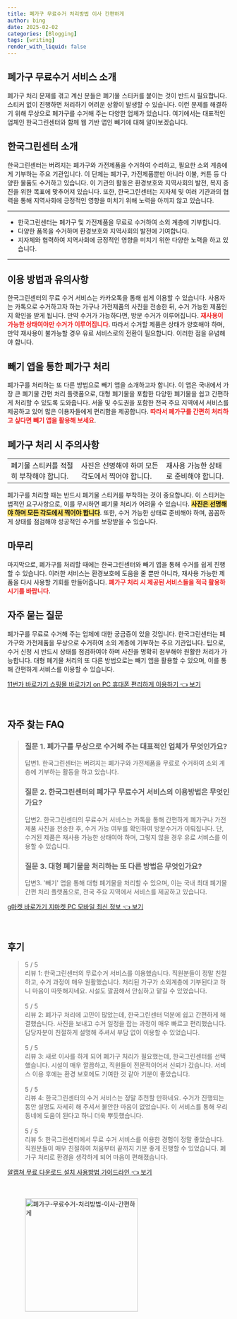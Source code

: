 ```yaml
---
title: 폐가구 무료수거 처리방법 이사 간편하게
author: bing
date: 2025-02-02
categories: [Blogging]
tags: [writing]
render_with_liquid: false
---
```



<h2 id='폐가구 무료수거 서비스 소개'>폐가구 무료수거 서비스 소개</h2>

<p>폐가구 처리 문제를 겪고 계신 분들은 폐기물 스티커를 붙이는 것이 반드시 필요합니다. 스티커 없이 진행하면 처리하기 어려운 상황이 발생할 수 있습니다. 이런 문제를 해결하기 위해 무상으로 폐가구를 수거해 주는 다양한 업체가 있습니다. 여기에서는 대표적인 업체인 한국그린센터와 함께 웹 기반 앱인 빼기에 대해 알아보겠습니다.</p>

<h2 id='한국그린센터 소개'>한국그린센터 소개</h2>

<p>한국그린센터는 버려지는 폐가구와 가전제품을 수거하여 수리하고, 필요한 소외 계층에게 기부하는 주요 기관입니다. 이 단체는 폐가구, 가전제품뿐만 아니라 이불, 커튼 등 다양한 물품도 수거하고 있습니다. 이 기관의 활동은 환경보호와 지역사회의 발전, 복지 증진을 위한 목표에 맞추어져 있습니다. 또한, 한국그린센터는 지자체 및 여러 기관과의 협력을 통해 지역사회에 긍정적인 영향을 미치기 위해 노력을 아끼지 않고 있습니다.</p>

<hr />

<ul>
    <li>한국그린센터는 폐가구 및 가전제품을 무료로 수거하여 소외 계층에 기부합니다.</li>
    <li>다양한 품목을 수거하며 환경보호와 지역사회의 발전에 기여합니다.</li>
    <li>지자체와 협력하여 지역사회에 긍정적인 영향을 미치기 위한 다양한 노력을 하고 있습니다.</li>
</ul>

<hr />

<h2 id='이용 방법과 유의사항'>이용 방법과 유의사항</h2>

<p>한국그린센터의 무료 수거 서비스는 카카오톡을 통해 쉽게 이용할 수 있습니다. 사용자는 카톡으로 수거하고자 하는 가구나 가전제품의 사진을 전송한 뒤, 수거 가능한 제품인지 확인을 받게 됩니다. 만약 수거가 가능하다면, 방문 수거가 이루어집니다. <b><span style="color: #ee2323;">재사용이 가능한 상태여야만 수거가 이루어집니다</span></b>. 따라서 수거할 제품은 상태가 양호해야 하며, 만약 재사용이 불가능할 경우 유료 서비스로의 전환이 필요합니다. 이러한 점을 유념해야 합니다.</p>

<h2 id='빼기 앱을 통한 폐가구 처리'>빼기 앱을 통한 폐가구 처리</h2>

<p>폐가구를 처리하는 또 다른 방법으로 빼기 앱을 소개하고자 합니다. 이 앱은 국내에서 가장 큰 폐기물 간편 처리 플랫폼으로, 대형 폐기물을 포함한 다양한 폐기물을 쉽고 간편하게 처리할 수 있도록 도와줍니다. 서울 및 수도권을 포함한 전국 주요 지역에서 서비스를 제공하고 있어 많은 이용자들에게 편리함을 제공합니다. <b><span style="color: #ee2323;">따라서 폐가구를 간편히 처리하고 싶다면 빼기 앱을 활용해 보세요</span></b>.</p>

<h2 id='폐가구 처리 시 주의사항'>폐가구 처리 시 주의사항</h2>

<table>
    <tr>
        <td>폐기물 스티커를 적절히 부착해야 합니다.</td>
        <td>사진은 선명해야 하며 모든 각도에서 찍어야 합니다.</td>
        <td>재사용 가능한 상태로 준비해야 합니다.</td>
    </tr>
</table>

<p>폐가구를 처리할 때는 반드시 폐기물 스티커를 부착하는 것이 중요합니다. 이 스티커는 법적인 요구사항으로, 이를 무시하면 폐기물 처리가 어려울 수 있습니다. <b><span style="background-color: #ffe066;">사진은 선명해야 하며 모든 각도에서 찍어야 합니다</span></b>. 또한, 수거 가능한 상태로 준비해야 하며, 꼼꼼하게 상태를 점검해야 성공적인 수거를 보장받을 수 있습니다.</p>

<h2 id='마무리'>마무리</h2>

<p>마지막으로, 폐가구를 처리할 때에는 한국그린센터와 빼기 앱을 통해 수거를 쉽게 진행할 수 있습니다. 이러한 서비스는 환경보호에 도움을 줄 뿐만 아니라, 재사용 가능한 제품을 다시 사용할 기회를 만들어줍니다. <b><span style="color: #ee2323;">폐가구 처리 시 제공된 서비스들을 적극 활용하시기를 바랍니다</span></b>.</p>

<h2 id='FAQ'>자주 묻는 질문</h2>

<p>폐가구를 무료로 수거해 주는 업체에 대한 궁금증이 있을 것입니다. 한국그린센터는 폐가구와 가전제품을 무상으로 수거하여 소외 계층에 기부하는 주요 기관입니다. 팁으로, 수거 신청 시 반드시 상태를 점검하여야 하며 사진을 명확히 첨부해야 원활한 처리가 가능합니다. 대형 폐기물 처리의 또 다른 방법으로는 빼기 앱을 활용할 수 있으며, 이를 통해 간편하게 서비스를 이용할 수 있습니다.</p>


<p><a class="click-button" title="11번가 바로가기 쇼핑몰 바로가기 on PC 휴대폰 편리하게 이용하기" href="https://yellowplanner.github.io/posts/11%EB%B2%88%EA%B0%80-%EB%B0%94%EB%A1%9C%EA%B0%80%EA%B8%B0-%EC%87%BC%ED%95%91%EB%AA%B0-%EB%B0%94%EB%A1%9C%EA%B0%80%EA%B8%B0-on-PC-%ED%9C%B4%EB%8C%80%ED%8F%B0-%ED%8E%B8%EB%A6%AC%ED%95%98%EA%B2%8C-%EC%9D%B4%EC%9A%A9%ED%95%98%EA%B8%B0/" rel="dofollow">11번가 바로가기 쇼핑몰 바로가기 on PC 휴대폰 편리하게 이용하기 👈 보기</a></p><br>
<h2 id='자주_찾는_FAQ'>자주 찾는 FAQ</h2>
<div itemscope="" itemtype="https://schema.org/FAQPage"> 
<blockquote> 
  <div itemscope="" itemprop="mainEntity" itemtype="https://schema.org/Question"> 
    <h3 itemprop="name">질문 1. 폐가구를 무상으로 수거해 주는 대표적인 업체가 무엇인가요?</h3> 
    <div itemscope="" itemprop="acceptedAnswer" itemtype="https://schema.org/Answer"> 
      <span itemprop="text"> 
        <p>답변1. 한국그린센터는 버려지는 폐가구와 가전제품을 무료로 수거하여 소외 계층에 기부하는 활동을 하고 있습니다.</p> 
      </span> 
    </div> 
  </div> 
  <div itemscope="" itemprop="mainEntity" itemtype="https://schema.org/Question"> 
    <h3 itemprop="name">질문 2. 한국그린센터의 폐가구 무료수거 서비스의 이용방법은 무엇인가요?</h3> 
    <div itemscope="" itemprop="acceptedAnswer" itemtype="https://schema.org/Answer"> 
      <span itemprop="text"> 
        <p>답변2. 한국그린센터의 무료수거 서비스는 카톡을 통해 간편하게 폐가구나 가전 제품 사진을 전송한 후, 수거 가능 여부를 확인하여 방문수거가 이뤄집니다. 단, 수거된 제품은 재사용 가능한 상태여야 하며, 그렇지 않을 경우 유료 서비스를 이용할 수 있습니다.</p> 
      </span> 
    </div> 
  </div> 
  <div itemscope="" itemprop="mainEntity" itemtype="https://schema.org/Question"> 
    <h3 itemprop="name">질문 3. 대형 폐기물을 처리하는 또 다른 방법은 무엇인가요?</h3> 
    <div itemscope="" itemprop="acceptedAnswer" itemtype="https://schema.org/Answer"> 
      <span itemprop="text"> 
        <p>답변3. '빼기' 앱을 통해 대형 폐기물을 처리할 수 있으며, 이는 국내 최대 폐기물 간편 처리 플랫폼으로, 전국 주요 지역에서 서비스를 제공하고 있습니다.</p> 
      </span> 
    </div> 
  </div> 
</blockquote> 
</div>
<p><a class="click-button" title="g마켓 바로가기 지마켓 PC 모바일 최신 정보" href="https://yellowplanner.github.io/posts/g%EB%A7%88%EC%BC%93-%EB%B0%94%EB%A1%9C%EA%B0%80%EA%B8%B0-%EC%A7%80%EB%A7%88%EC%BC%93-PC-%EB%AA%A8%EB%B0%94%EC%9D%BC-%EC%B5%9C%EC%8B%A0-%EC%A0%95%EB%B3%B4/" rel="dofollow">g마켓 바로가기 지마켓 PC 모바일 최신 정보 👈 보기</a></p><br>
<h2 id='후기'>후기</h2>
<div itemscope itemtype="https://schema.org/Product">
  <blockquote>
  <div itemprop="review" itemscope itemtype="https://schema.org/Review">
      <div itemprop="reviewRating" itemscope itemtype="https://schema.org/Rating"> <span itemprop="ratingValue">5</span> / <span itemprop="bestRating">5</span> </div>
      <span itemprop="reviewBody">리뷰 1: 한국그린센터의 무료수거 서비스를 이용했습니다. 직원분들이 정말 친절하고, 수거 과정이 매우 원활했습니다. 처리된 가구가 소외계층에 기부된다고 하니 마음이 따뜻해지네요. 시설도 깔끔해서 안심하고 맡길 수 있었습니다.</span>
  </div>
  <br>
  <div itemprop="review" itemscope itemtype="https://schema.org/Review">
      <div itemprop="reviewRating" itemscope itemtype="https://schema.org/Rating"> <span itemprop="ratingValue">5</span> / <span itemprop="bestRating">5</span> </div>
      <span itemprop="reviewBody">리뷰 2: 폐가구 처리에 고민이 많았는데, 한국그린센터 덕분에 쉽고 간편하게 해결했습니다. 사진을 보내고 수거 일정을 잡는 과정이 매우 빠르고 편리했습니다. 담당자분이 친절하게 설명해 주셔서 부담 없이 이용할 수 있었습니다.</span>
  </div>
  <br>
  <div itemprop="review" itemscope itemtype="https://schema.org/Review">
      <div itemprop="reviewRating" itemscope itemtype="https://schema.org/Rating"> <span itemprop="ratingValue">5</span> / <span itemprop="bestRating">5</span> </div>
      <span itemprop="reviewBody">리뷰 3: 새로 이사를 하게 되어 폐가구 처리가 필요했는데, 한국그린센터를 선택했습니다. 시설이 매우 깔끔하고, 직원들이 전문적이어서 신뢰가 갔습니다. 서비스 이용 후에는 환경 보호에도 기여한 것 같아 기분이 좋았습니다.</span>
  </div>
  <br>
  <div itemprop="review" itemscope itemtype="https://schema.org/Review">
      <div itemprop="reviewRating" itemscope itemtype="https://schema.org/Rating"> <span itemprop="ratingValue">5</span> / <span itemprop="bestRating">5</span> </div>
      <span itemprop="reviewBody">리뷰 4: 한국그린센터의 수거 서비스는 정말 추천할 만하네요. 수거가 진행되는 동안 설명도 자세히 해 주셔서 불안한 마음이 없었습니다. 이 서비스를 통해 우리 동네에 도움이 된다고 하니 더욱 뿌듯했습니다.</span>
  </div>
  <br>
  <div itemprop="review" itemscope itemtype="https://schema.org/Review">
      <div itemprop="reviewRating" itemscope itemtype="https://schema.org/Rating"> <span itemprop="ratingValue">5</span> / <span itemprop="bestRating">5</span> </div>
      <span itemprop="reviewBody">리뷰 5: 한국그린센터에서 무료 수거 서비스를 이용한 경험이 정말 좋았습니다. 직원분들이 매우 친절하여 처음부터 끝까지 기분 좋게 진행할 수 있었습니다. 폐가구 처리로 환경을 생각하게 되어 마음이 편해졌습니다.</span>
  </div>
  </blockquote>
</div>
<p><a class="click-button" title="알캡쳐 무료 다운로드 설치 사용방법 가이드라인" href="https://yellowplanner.github.io/posts/%EC%95%8C%EC%BA%A1%EC%B3%90-%EB%AC%B4%EB%A3%8C-%EB%8B%A4%EC%9A%B4%EB%A1%9C%EB%93%9C-%EC%84%A4%EC%B9%98-%EC%82%AC%EC%9A%A9%EB%B0%A9%EB%B2%95-%EA%B0%80%EC%9D%B4%EB%93%9C%EB%9D%BC%EC%9D%B8/" rel="dofollow">알캡쳐 무료 다운로드 설치 사용방법 가이드라인 👈 보기</a></p><br>
<figure class="image"><img src="https://yellowplanner.github.io/assets/img/thumbnail/폐가구-무료수거-처리방법-이사-간편하게.webp" alt="폐가구-무료수거-처리방법-이사-간편하게" width="256" height="256"></figure>